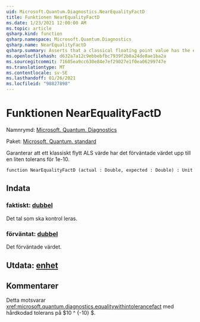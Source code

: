 ```yaml
---
uid: Microsoft.Quantum.Diagnostics.NearEqualityFactD
title: Funktionen NearEqualityFactD
ms.date: 1/23/2021 12:00:00 AM
ms.topic: article
qsharp.kind: function
qsharp.namespace: Microsoft.Quantum.Diagnostics
qsharp.name: NearEqualityFactD
qsharp.summary: Asserts that a classical floating point value has the expected value up to a small tolerance of 1e-10.
ms.openlocfilehash: d632a7a12c9ebbebfbc7939f2b8a24de8ae1ba2a
ms.sourcegitcommit: 71605ea9cc630e84e7ef29027e1f0ea06299747e
ms.translationtype: MT
ms.contentlocale: sv-SE
ms.lasthandoff: 01/26/2021
ms.locfileid: "98827898"
---
```

# <a name="nearequalityfactd-function"></a>Funktionen NearEqualityFactD

Namnrymd: [Microsoft. Quantum. Diagnostics](xref:Microsoft.Quantum.Diagnostics)

Paket: [Microsoft. Quantum. standard](https://nuget.org/packages/Microsoft.Quantum.Standard)


Garanterar att ett klassiskt flytt ALS värde har det förväntade värdet upp till en liten tolerans för 1e-10.

```qsharp
function NearEqualityFactD (actual : Double, expected : Double) : Unit
```


## <a name="input"></a>Indata

### <a name="actual--double"></a>faktiskt: [dubbel](xref:microsoft.quantum.lang-ref.double)

Det tal som ska kontrol leras.


### <a name="expected--double"></a>förväntat: [dubbel](xref:microsoft.quantum.lang-ref.double)

Det förväntade värdet.



## <a name="output--unit"></a>Utdata: [enhet](xref:microsoft.quantum.lang-ref.unit)



## <a name="remarks"></a>Kommentarer

Detta motsvarar <xref:microsoft.quantum.diagnostics.equalitywithintolerancefact> med hårdkodad tolerans på $10 ^ {-10} $.